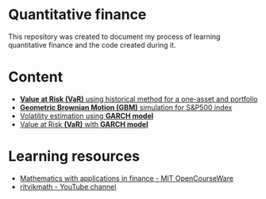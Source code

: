 # Quantitative finance

This repository was created to document my process of learning quantitative finance and the code created during it.

# Content
* <a href="https://github.com/mikolajhojda/quantitative-finance/blob/main/value_at_risk.ipynb"><b>Value at Risk (VaR)</b> using historical method for a one-asset and portfolio</a>
* <a href="https://github.com/mikolajhojda/quantitative-finance/blob/main/geometric_brownian_motion.ipynb"><b>Geometric Brownian Motion (GBM)</b> simulation for S&P500 index</a>
* <a href="https://github.com/mikolajhojda/quantitative-finance/blob/main/garch_model.ipynb">Volatility estimation using <b>GARCH model</b></a>
* <a href="https://github.com/mikolajhojda/quantitative-finance/blob/main/garch_var.ipynb">Value at Risk <b>(VaR)</b> with <b>GARCH model</b></a>

# Learning resources
* <a href="https://ocw.mit.edu/courses/18-s096-topics-in-mathematics-with-applications-in-finance-fall-2013">Mathematics with applications in finance - MIT OpenCourseWare</a>
* <a href="https://www.youtube.com/@ritvikmath">ritvikmath - YouTube channel</a>
